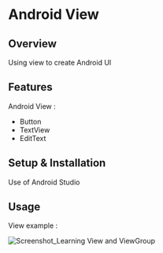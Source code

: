 # Android View

## Overview
Using view to create Android UI

## Features
Android View :
- Button
- TextView
- EditText

## Setup & Installation 
Use of Android Studio

## Usage
View example :

![Screenshot_Learning View and ViewGroup](https://user-images.githubusercontent.com/56164259/68088598-59b20f80-fe93-11e9-852d-100761101929.png)
